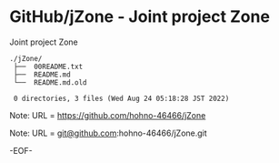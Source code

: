 # GitHub/jZone - Joint project Zone

Joint project Zone

    ./jZone/
     ├──  00README.txt
     ├──  README.md
     └──  README.md.old
     
     0 directories, 3 files (Wed Aug 24 05:18:28 JST 2022)


Note: URL = https://github.com/hohno-46466/jZone

Note: URL = git@github.com:hohno-46466/jZone.git

-EOF-
